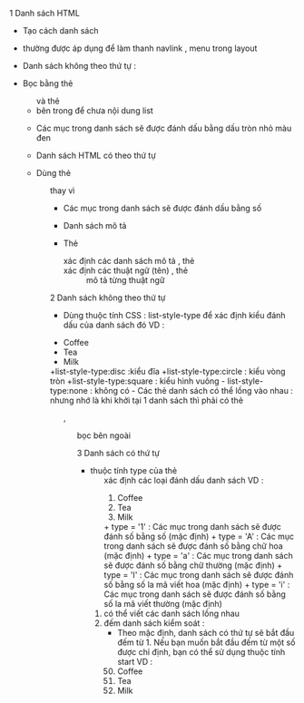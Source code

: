 1 Danh sách HTML

- Tạo cách danh sách
- thường được áp dụng để làm thanh navlink , menu trong layout

- Danh sách không theo thứ tự :

- Bọc bằng thẻ <ul> và thẻ <li> bên trong để chưa nội dung list
- Các mục trong danh sách sẽ được đánh dấu bằng dấu tròn nhỏ màu đen

- Danh sách HTML có theo thứ tự

- Dùng thẻ <ol> thay vì <ul>
- Các mục trong danh sách sẽ được đánh dấu bằng số

- Danh sách mô tả

- Thẻ <dl> xác định các danh sách mô tả , thẻ <dt> xác định các thuật ngữ (tên) , thẻ <dd> mô tả từng thuật ngữ

2 Danh sách không theo thứ tự

- Dùng thuộc tính CSS : list-style-type để xác định kiểu đánh dấu của danh sách đó
VD :
<ul style="list-style-type:disc">
  <li>Coffee</li>
  <li>Tea</li>
  <li>Milk</li>
</ul>
  +list-style-type:disc :kiểu đĩa
  +list-style-type:circle : kiểu vòng tròn
  +list-style-type:square : kiểu hình vuông
  - list-style-type:none : không có
- Các thẻ danh sách có thể lồng vào nhau : nhưng nhớ là khi khởi tại 1 danh sách thì phải có thẻ <ul> , <ol> bọc bên ngoài

3 Danh sách có thứ tự

- thuộc tính type của thẻ <ol> xác định các loại đánh dấu danh sách
  VD :
  <ol type="1">
    <li>Coffee</li>
    <li>Tea</li>
    <li>Milk</li>
  </ol>
      + type = '1' : Các mục trong danh sách sẽ được đánh số bằng số (mặc định)
      + type = 'A' : Các mục trong danh sách sẽ được đánh số bằng chữ hoa (mặc định)
      + type = 'a' : Các mục trong danh sách sẽ được đánh số bằng chữ thường (mặc định)
      + type = 'I' : Các mục trong danh sách sẽ được đánh số bằng số la mã viết hoa (mặc định)
      + type = 'i' : Các mục trong danh sách sẽ được đánh số bằng số la mã viết thường (mặc định)
- có thể viết các danh sách lồng nhau
- đếm danh sách kiểm soát :
  - Theo mặc định, danh sách có thứ tự sẽ bắt đầu đếm từ 1. Nếu bạn muốn bắt đầu đếm từ một số được chỉ định, bạn có thể sử dụng thuộc tính start
  VD :
  <ol start="50">
    <li>Coffee</li>
    <li>Tea</li>
    <li>Milk</li>
  </ol>
